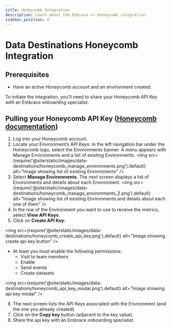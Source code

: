 ```yaml
---
title: Honeycomb Integration
description: Learn about the Embrace <> Honeycomb integration
sidebar_position: 4
---
```


# Data Destinations Honeycomb Integration

## Prerequisites

- Have an active Honeycomb account and an environment created.

To initiate the integration, you'll need to share your Honeycomb API Key with an Embrace onboarding specialist.


## Pulling your Honeycomb API Key ([Honeycomb documentation](https://docs.honeycomb.io/working-with-your-data/settings/api-keys/))

1. Log into your Honeycomb account.
2. Locate your Environment’s API Keys:
In the left navigation bar under the Honeycomb logo, select the Environments banner. A menu appears with Manage Environments and a list of existing Environments.
<img src={require('@site/static/images/data-destinations/honeycomb_manage_environments.png').default} alt="Image showing list of existing Environments" />
3. Select **Manage Environments**. The next screen displays a list of Environments and details about each Environment.
<img src={require('@site/static/images/data-destinations/honeycomb_manage_environments_2.png').default} alt="Image showing list of existing Environments and details about each one of them" />
4. In the row of the Environment you want to use to receive the metrics, select **View API Keys**. 
5. Click on **Create API Key**:

<img src={require('@site/static/images/data-destinations/honeycomb_create_api_key.png').default} alt="Image showing create api key button" />

 - At least you must enable the following permissions:
   - Visit to team members
   - Enable
   - Send events
   - Create datasets
      
<img src={require('@site/static/images/data-destinations/honeycomb_api_key_modal.png').default} alt="Image showing api key modal" />

6. The next screen lists the API Keys associated with the Environment (and the one you already created).
7. Click on the **Copy key** button (adjacent to the key value).
8. Share the api key with an Embrace onboarding specialist.
